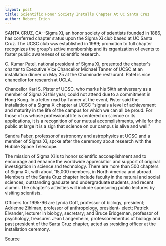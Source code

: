 ```yaml
---
layout: post
title: Scientific Honor Society Installs Chapter At UC Santa Cruz
author: Robert Irion
---
```


SANTA CRUZ, CA--Sigma Xi, an honor society of scientists founded  in 1886, has conferred chapter status upon the Sigma Xi club based  at UC Santa Cruz. The UCSC club was established in 1989; promotion  to full chapter recognizes the group's active membership and its  organization of events to foster public awareness of scientific  research.

C. Kumar Patel, national president of Sigma Xi, presented the  chapter's charter to Executive Vice Chancellor Michael Tanner of  UCSC at an installation dinner on May 25 at the Chaminade  restaurant. Patel is vice chancellor for research at UCLA.

Chancellor Karl S. Pister of UCSC, who marks his 50th  anniversary as a member of Sigma Xi this year, could not attend due  to a commitment in Hong Kong. In a letter read by Tanner at the  event, Pister said the installation of a Sigma Xi chapter at UCSC  "signals a level of achievement and maturity in the life of the  campus for which we can all be proud. For those of us whose  professional life is centered on science or its applications, it is a  recognition of our mutual accomplishments, while for the public at  large it is a sign that science on our campus is alive and well."

Sandra Faber, professor of astronomy and astrophysics at UCSC  and a member of Sigma Xi, spoke after the ceremony about research  with the Hubble Space Telescope.

The mission of Sigma Xi is to honor scientific accomplishment  and to encourage and enhance the worldwide appreciation and  support of original investigation in science and technology. There  are more than 500 chapters of Sigma Xi, with about 115,000  members, in North America and abroad. Members of the Santa Cruz  chapter include faculty in the natural and social sciences,  outstanding graduate and undergraduate students, and recent alumni.  The chapter's activities will include sponsoring public lectures by  visiting scientists.

Officers for 1995-96 are Lynda Goff, professor of biology,  president; Adrienne Zihlman, professor of anthropology, president- elect; Patrick Elvander, lecturer in biology, secretary; and Bruce  Bridgeman, professor of psychology, treasurer. Jean Langenheim,  professor emeritus of biology and past president of the Santa Cruz  chapter, acted as presiding officer at the installation ceremony.

[Source](http://www1.ucsc.edu/news_events/press_releases/archive/94-95/05-95/052695-Scientific_honor_so.html "Permalink to 052695-Scientific_honor_so")
